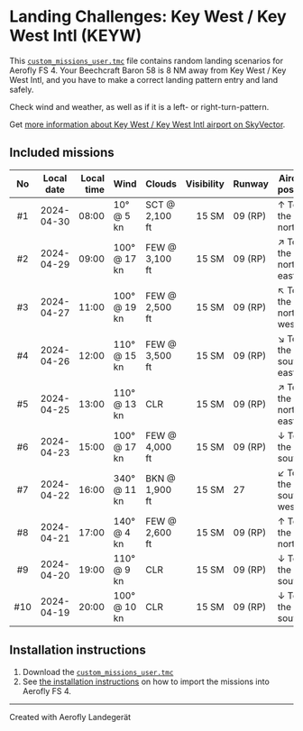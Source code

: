# Landing Challenges: Key West / Key West Intl (KEYW)

This [`custom_missions_user.tmc`](./custom_missions_user.tmc) file contains random landing scenarios for Aerofly FS 4.
Your Beechcraft Baron 58 is 8 NM away from Key West / Key West Intl, and you have to make a correct landing pattern entry and land safely.

Check wind and weather, as well as if it is a left- or right-turn-pattern.

Get [more information about Key West / Key West Intl airport on SkyVector](https://skyvector.com/airport/KEYW).

## Included missions

| No  | Local date | Local time | Wind         | Clouds         | Visibility | Runway  | Aircraft position    |
| :-: | ---------- | ---------: | ------------ | -------------- | ---------: | ------- | -------------------- |
| #1  | 2024-04-30 |      08:00 | 10° @ 5 kn   | SCT @ 2,100 ft |      15 SM | 09 (RP) | ↑ To the north       |
| #2  | 2024-04-29 |      09:00 | 100° @ 17 kn | FEW @ 3,100 ft |      15 SM | 09 (RP) | ↗ To the north-east |
| #3  | 2024-04-27 |      11:00 | 100° @ 19 kn | FEW @ 2,500 ft |      15 SM | 09 (RP) | ↖ To the north-west |
| #4  | 2024-04-26 |      12:00 | 110° @ 15 kn | FEW @ 3,500 ft |      15 SM | 09 (RP) | ↘ To the south-east |
| #5  | 2024-04-25 |      13:00 | 110° @ 13 kn | CLR            |      15 SM | 09 (RP) | ↗ To the north-east |
| #6  | 2024-04-23 |      15:00 | 100° @ 17 kn | FEW @ 4,000 ft |      15 SM | 09 (RP) | ↓ To the south       |
| #7  | 2024-04-22 |      16:00 | 340° @ 11 kn | BKN @ 1,900 ft |      15 SM | 27      | ↙ To the south-west |
| #8  | 2024-04-21 |      17:00 | 140° @ 4 kn  | FEW @ 2,600 ft |      15 SM | 09 (RP) | ↑ To the north       |
| #9  | 2024-04-20 |      19:00 | 110° @ 9 kn  | CLR            |      15 SM | 09 (RP) | ↓ To the south       |
| #10 | 2024-04-19 |      20:00 | 100° @ 10 kn | CLR            |      15 SM | 09 (RP) | ↓ To the south       |

## Installation instructions

1. Download the [`custom_missions_user.tmc`](./custom_missions_user.tmc)
2. See [the installation instructions](https://fboes.github.io/aerofly-missions/docs/generic-installation.html) on how to import the missions into Aerofly FS 4.

---

Created with Aerofly Landegerät
